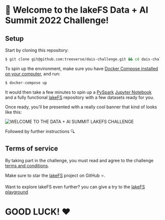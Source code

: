 # 💫 Welcome to the lakeFS Data + AI Summit 2022 Challenge!

## Setup

Start by cloning this repository:

```bash
$ git clone git@github.com:treeverse/dais-challenge.git && cd dais-challenge
```

To spin up the environment, make sure you have [Docker Compose installed on your computer](https://docs.docker.com/compose/install/), and run:
```bash
$ docker-compose up
```

It would then take a few minutes to spin up a [PySpark](https://spark.apache.org/docs/latest/api/python/) [Jupyter Notebook](https://jupyter.org/) and a fully functional [lakeFS](https://lakefs.io/) repository with a few datasets ready for you.

Once ready, you'll be presented with a really cool banner that kind of looks like this:

![WELCOME TO THE DATA + AI SUMMIT LAKEFS CHALLENGE](./welcome.png)

Followed by further instructions 🔍

## Terms of service

By taking part in the challenge, you must read and agree to the challenge [terms and conditions](https://lakefs.io/terms-of-use/).

Make sure to star the [lakeFS](https://github.com/treeverse/lakeFS) project on GitHub ⭐.

Want to explore lakeFS even further? you can give a try to the [lakeFS playground](https://demo.lakefs.io/)

# GOOD LUCK! ❤️
